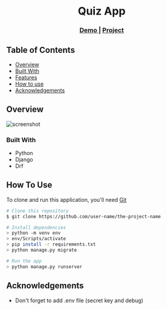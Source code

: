 <!-- Please update value in the {}  -->

<h1 align="center">Quiz App</h1>


<div align="center">
  <h3>
    <a href="https://{your-demo-link.your-domain}">
      Demo
    </a>
     | 
    <a href="https://{your-url-to-the-solution}">
      Project
    </a>
 
  </h3>
</div>

<!-- TABLE OF CONTENTS -->

## Table of Contents

- [Overview](#overview)
- [Built With](#built-with)
- [Features](#features)
- [How to use](#how-to-use)
- [Acknowledgements](#acknowledgements)

<!-- OVERVIEW -->
## Overview

![screenshot](https://user-images.githubusercontent.com/16707738/92399059-5716eb00-f132-11ea-8b14-bcacdc8ec97b.png)


### Built With

<!-- This section should list any major frameworks that you built your project using. Here are a few examples.-->
- Python
- Django
- Drf


## How To Use

<!-- This is an example, please update according to your application -->

To clone and run this application, you'll need [Git](https://git-scm.com) 
```bash
# Clone this repository
$ git clone https://github.com/user-name/the-project-name

# Install dependencies
> python -m venv env
> env/Scripts/activate
> pip install -r requirements.txt
> python manage.py migrate

# Run the app
> python manage.py runserver
```

## Acknowledgements

- Don't forget to add .env file (secret key and debug)
